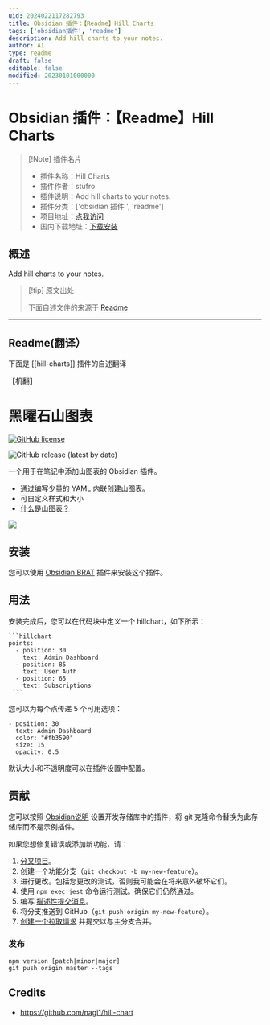 ```yaml
---
uid: 2024022117282793
title: Obsidian 插件：【Readme】Hill Charts
tags: ['obsidian插件', 'readme']
description: Add hill charts to your notes.
author: AI
type: readme
draft: false
editable: false
modified: 20230101000000
---
```


# Obsidian 插件：【Readme】Hill Charts

> [!Note] 插件名片
> - 插件名称：Hill Charts
> - 插件作者：stufro
> - 插件说明：Add hill charts to your notes.
> - 插件分类：['obsidian 插件 ', 'readme']
> - 项目地址：[点我访问](https://github.com/stufro/obsidian-hill-charts)
> - 国内下载地址：[下载安装](https://pkmer.cn/products/plugin/pluginMarket/?hill-charts)

## 概述

Add hill charts to your notes.

> [!tip] 原文出处
>
>下面自述文件的来源于 [Readme](https://ghproxy.net/https://raw.githubusercontent.com/stufro/obsidian-hill-charts/master/README.md)
>

---

## Readme(翻译）

下面是 [[hill-charts]] 插件的自述翻译

【机翻】

# 黑曜石山图表

[![GitHub license](https://img.shields.io/github/license/stufro/obsidian-hill-charts)](https://github.com/stufro/obsidian-hill-charts/blob/main/LICENSE.txt)

![GitHub release (latest by date)](https://img.shields.io/github/v/release/stufro/obsidian-hill-charts)

一个用于在笔记中添加山图表的 Obsidian 插件。

- 通过编写少量的 YAML 内联创建山图表。
- 可自定义样式和大小
- [什么是山图表？](https://www.hillchart.co/blog/hill-chart-guide/)

![](https://cdn.pkmer.cn/covers/hill-charts_2_0.png!pkmer)

## 安装

您可以使用 [Obsidian BRAT](https://github.com/TfTHacker/obsidian42-brat) 插件来安装这个插件。

## 用法

安装完成后，您可以在代码块中定义一个 hillchart，如下所示：

```
```hillchart
points:
  - position: 30
    text: Admin Dashboard
  - position: 85
    text: User Auth
  - position: 65
    text: Subscriptions
 ```
```

您可以为每个点传递 5 个可用选项：

```
- position: 30
  text: Admin Dashboard
  color: "#fb3590"
  size: 15
  opacity: 0.5
```

默认大小和不透明度可以在插件设置中配置。

## 贡献

您可以按照 [Obsidian说明](https://docs.obsidian.md/Plugins/Getting+started/Build+a+plugin) 设置开发存储库中的插件，将 git 克隆命令替换为此存储库而不是示例插件。

如果您想修复错误或添加新功能，请：

1. [分叉项目](https://docs.github.com/en/pull-requests/collaborating-with-pull-requests/working-with-forks/about-forks)。
2. 创建一个功能分支（`git checkout -b my-new-feature`）。
3. 进行更改。包括您更改的测试，否则我可能会在将来意外破坏它们。
4. 使用 `npm exec jest` 命令运行测试。确保它们仍然通过。
5. 编写 [描述性提交消息](https://tbaggery.com/2008/04/19/a-note-about-git-commit-messages.html)。
6. 将分支推送到 GitHub（`git push origin my-new-feature`）。
7. [创建一个拉取请求](https://docs.github.com/en/pull-requests/collaborating-with-pull-requests/proposing-changes-to-your-work-with-pull-requests/creating-a-pull-request) 并提交以与主分支合并。

### 发布

```
npm version [patch|minor|major]
git push origin master --tags
```

## Credits

- <https://github.com/nagi1/hill-chart>



